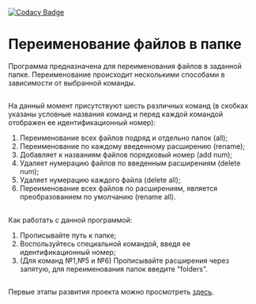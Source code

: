 [![Codacy Badge](https://api.codacy.com/project/badge/Grade/a3090cdac212404d80d8d289dbc61870)](https://app.codacy.com/app/WindCrowAya/renaming_files)

Переименование файлов в папке
===============================
Программа предназначена для переименования файлов в заданной папке. 
Переименование происходит несколькими способами в зависимости от выбранной команды. 
##
На данный момент присутствуют шесть различных команд (в скобках указаны условные названия
команд и перед каждой командой отображен ее идентификационный номер):
1. Переименование всех файлов подряд и отдельно папок (all);
2. Переименование по каждому введенному расширению (rename);
3. Добавляет к названиям файлов порядковый номер (add num);
4. Удаляет нумерацию файлов по введенным расширениям (delete num);
5. Удаляет нумерацию каждого файла (delete all);
6. Переименование всех файлов по расширениям, является преобразованием 
по умолчанию (rename all).
##
Как работать с данной программой:
1. Прописывайте путь к папке;
2. Воспользуйтесь специальной командой, введя ее идентификационный номер;
3. (Для команд №1,№5 и №6) Прописывайте расширения через запятую, для переименования папок введите "folders".
##
Первые этапы развития проекта можно просмотреть [здесь](https://github.com/WindCrowAya/sample/blob/master/src/main/java/my_examples/RenamingFilesClass.java).
